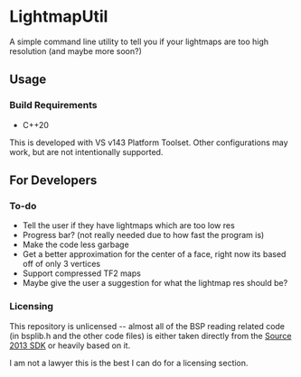 # LightmapUtil

A simple command line utility to tell you if your lightmaps are too high resolution (and maybe more soon?)

## Usage

### Build Requirements

* C++20

This is developed with VS v143 Platform Toolset. Other configurations may work, but are not intentionally supported.

## For Developers

### To-do
 
- Tell the user if they have lightmaps which are too low res
- Progress bar? (not really needed due to how fast the program is)
- Make the code less garbage
- Get a better approximation for the center of a face, right now its based off of only 3 vertices
- Support compressed TF2 maps
- Maybe give the user a suggestion for what the lightmap res should be?
 
### Licensing
 
This repository is unlicensed -- almost all of the BSP reading related code (in bsplib.h and the other code files) is either taken directly from the [Source 2013 SDK](https://github.com/ValveSoftware/source-sdk-2013/) or heavily based on it.
 
I am not a lawyer this is the best I can do for a licensing section.
